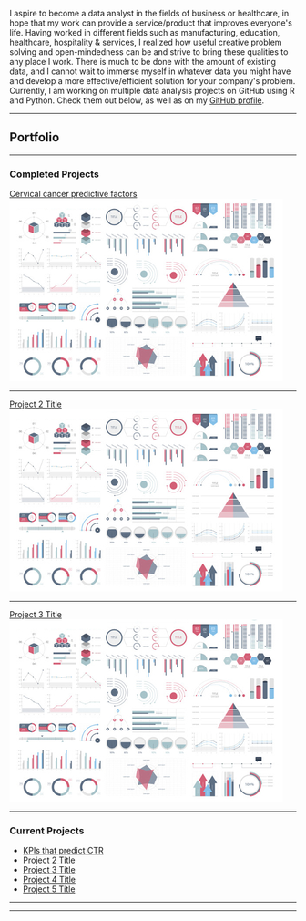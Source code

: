 I aspire to become a data analyst in the fields of business or healthcare, in hope that my work can provide a service/product that improves everyone's life. Having worked in different fields such as manufacturing, education, healthcare, hospitality & services, I realized how useful creative problem solving and open-mindedness can be and strive to bring these qualities to any place I work. There is much to be done with the amount of existing data, and I cannot wait to immerse myself in whatever data you might have and develop a more effective/efficient solution for your company's problem. Currently, I am working on multiple data analysis projects on GitHub using R and Python. Check them out below, as well as on my [GitHub profile](https://github.com/maiqha).

---

## Portfolio

---

### Completed Projects

[Cervical cancer predictive factors](http://maiqha.github.io/cervical-cancer-factor-with-R/)
<img src="images/dummy_thumbnail.jpg?raw=true"/>

---
[Project 2 Title](/pdf/sample_presentation.pdf)
<img src="images/dummy_thumbnail.jpg?raw=true"/>

---
[Project 3 Title](http://example.com/)
<img src="images/dummy_thumbnail.jpg?raw=true"/>

---

### Current Projects

- [KPIs that predict CTR]()
- [Project 2 Title](http://example.com/)
- [Project 3 Title](http://example.com/)
- [Project 4 Title](http://example.com/)
- [Project 5 Title](http://example.com/)

---




---

